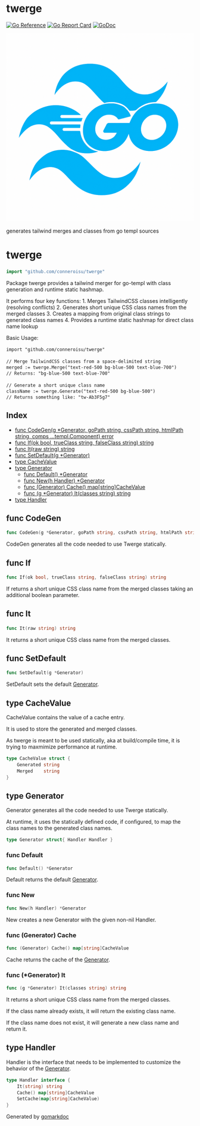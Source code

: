 # twerge
<!-- https://pkg.go.dev/github.com/conneroisu/twerge -->

[![Go Reference](https://pkg.go.dev/badge/github.com/conneroisu/twerge.svg)](https://pkg.go.dev/github.com/conneroisu/twerge)
[![Go Report Card](https://goreportcard.com/badge/github.com/conneroisu/twerge)](https://goreportcard.com/report/github.com/conneroisu/twerge)
[![GoDoc](https://godoc.org/github.com/conneroisu/twerge?status.svg)](https://godoc.org/github.com/conneroisu/twerge)

![Logo](./assets/twerge.png)

generates tailwind merges and classes from go templ sources

<!-- gomarkdoc:embed:start -->

<!-- Code generated by gomarkdoc. DO NOT EDIT -->

# twerge

```go
import "github.com/conneroisu/twerge"
```

Package twerge provides a tailwind merger for go\-templ with class generation and runtime static hashmap.

It performs four key functions: 1. Merges TailwindCSS classes intelligently \(resolving conflicts\) 2. Generates short unique CSS class names from the merged classes 3. Creates a mapping from original class strings to generated class names 4. Provides a runtime static hashmap for direct class name lookup

Basic Usage:

```
import "github.com/conneroisu/twerge"

// Merge TailwindCSS classes from a space-delimited string
merged := twerge.Merge("text-red-500 bg-blue-500 text-blue-700")
// Returns: "bg-blue-500 text-blue-700"

// Generate a short unique class name
className := twerge.Generate("text-red-500 bg-blue-500")
// Returns something like: "tw-Ab3F5g7"
```

## Index

- [func CodeGen\(g \*Generator, goPath string, cssPath string, htmlPath string, comps ...templ.Component\) error](<#CodeGen>)
- [func If\(ok bool, trueClass string, falseClass string\) string](<#If>)
- [func It\(raw string\) string](<#It>)
- [func SetDefault\(g \*Generator\)](<#SetDefault>)
- [type CacheValue](<#CacheValue>)
- [type Generator](<#Generator>)
  - [func Default\(\) \*Generator](<#Default>)
  - [func New\(h Handler\) \*Generator](<#New>)
  - [func \(Generator\) Cache\(\) map\[string\]CacheValue](<#Generator.Cache>)
  - [func \(g \*Generator\) It\(classes string\) string](<#Generator.It>)
- [type Handler](<#Handler>)


<a name="CodeGen"></a>
## func CodeGen

```go
func CodeGen(g *Generator, goPath string, cssPath string, htmlPath string, comps ...templ.Component) error
```

CodeGen generates all the code needed to use Twerge statically.

<a name="If"></a>
## func If

```go
func If(ok bool, trueClass string, falseClass string) string
```

If returns a short unique CSS class name from the merged classes taking an additional boolean parameter.

<a name="It"></a>
## func It

```go
func It(raw string) string
```

It returns a short unique CSS class name from the merged classes.

<a name="SetDefault"></a>
## func SetDefault

```go
func SetDefault(g *Generator)
```

SetDefault sets the default [Generator](<#Generator>).

<a name="CacheValue"></a>
## type CacheValue

CacheValue contains the value of a cache entry.

It is used to store the generated and merged classes.

As twerge is meant to be used statically, aka at build/compile time, it is trying to maxmimize performance at runtime.

```go
type CacheValue struct {
    Generated string
    Merged    string
}
```

<a name="Generator"></a>
## type Generator

Generator generates all the code needed to use Twerge statically.

At runtime, it uses the statically defined code, if configured, to map the class names to the generated class names.

```go
type Generator struct{ Handler Handler }
```

<a name="Default"></a>
### func Default

```go
func Default() *Generator
```

Default returns the default [Generator](<#Generator>).

<a name="New"></a>
### func New

```go
func New(h Handler) *Generator
```

New creates a new Generator with the given non\-nil Handler.

<a name="Generator.Cache"></a>
### func \(Generator\) Cache

```go
func (Generator) Cache() map[string]CacheValue
```

Cache returns the cache of the [Generator](<#Generator>).

<a name="Generator.It"></a>
### func \(\*Generator\) It

```go
func (g *Generator) It(classes string) string
```

It returns a short unique CSS class name from the merged classes.

If the class name already exists, it will return the existing class name.

If the class name does not exist, it will generate a new class name and return it.

<a name="Handler"></a>
## type Handler

Handler is the interface that needs to be implemented to customize the behavior of the [Generator](<#Generator>).

```go
type Handler interface {
    It(string) string
    Cache() map[string]CacheValue
    SetCache(map[string]CacheValue)
}
```

Generated by [gomarkdoc](<https://github.com/princjef/gomarkdoc>)


<!-- gomarkdoc:embed:end -->

